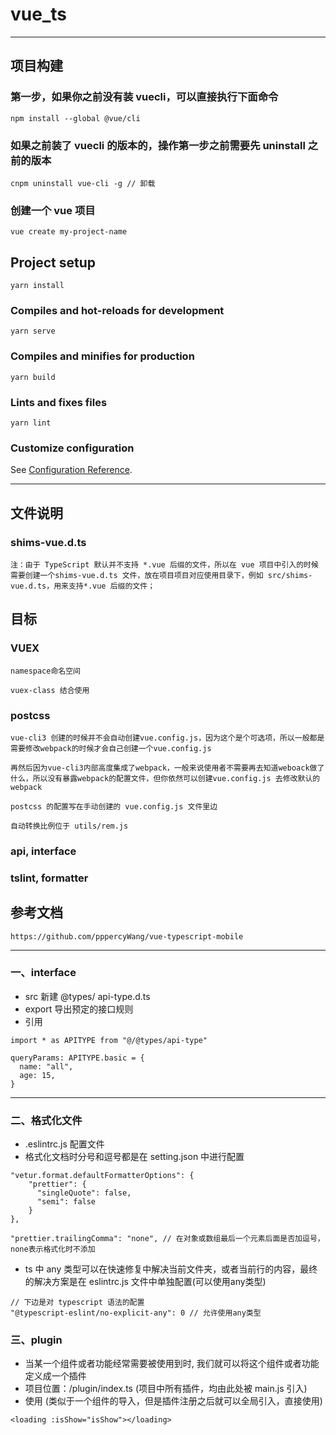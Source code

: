 # vue_ts

---

## 项目构建

### 第一步，如果你之前没有装 vuecli，可以直接执行下面命令

```
npm install --global @vue/cli
```

### 如果之前装了 vuecli 的版本的，操作第一步之前需要先 uninstall 之前的版本

```
cnpm uninstall vue-cli -g // 卸载
```

### 创建一个 vue 项目

```
vue create my-project-name
```

## Project setup

```
yarn install
```

### Compiles and hot-reloads for development

```
yarn serve
```

### Compiles and minifies for production

```
yarn build
```

### Lints and fixes files

```
yarn lint
```

### Customize configuration

See [Configuration Reference](https://cli.vuejs.org/config/).

---

## 文件说明

### shims-vue.d.ts

```
注：由于 TypeScript 默认并不支持 *.vue 后缀的文件，所以在 vue 项目中引入的时候需要创建一个shims-vue.d.ts 文件，放在项目项目对应使用目录下，例如 src/shims-vue.d.ts，用来支持*.vue 后缀的文件；
```

## 目标

### VUEX

```
namespace命名空间
```

```
vuex-class 结合使用
```

### postcss

```
vue-cli3 创建的时候并不会自动创建vue.config.js，因为这个是个可选项，所以一般都是需要修改webpack的时候才会自己创建一个vue.config.js

再然后因为vue-cli3内部高度集成了webpack，一般来说使用者不需要再去知道weboack做了什么，所以没有暴露webpack的配置文件，但你依然可以创建vue.config.js 去修改默认的webpack

postcss 的配置写在手动创建的 vue.config.js 文件里边

自动转换比例位于 utils/rem.js
```

### api, interface

### tslint, formatter

## 参考文档

```
https://github.com/pppercyWang/vue-typescript-mobile
```

---

### 一、interface

- src 新建 @types/ api-type.d.ts
- export 导出预定的接口规则
- 引用

```
import * as APITYPE from "@/@types/api-type"

queryParams: APITYPE.basic = {
  name: "all",
  age: 15,
}
```

---

### 二、格式化文件

- .eslintrc.js 配置文件
- 格式化文档时分号和逗号都是在 setting.json 中进行配置

```
"vetur.format.defaultFormatterOptions": {
    "prettier": {
      "singleQuote": false,
      "semi": false
    }
},

"prettier.trailingComma": "none", // 在对象或数组最后一个元素后面是否加逗号，none表示格式化时不添加
```

- ts 中 any 类型可以在快速修复中解决当前文件夹，或者当前行的内容，最终的解决方案是在 eslintrc.js 文件中单独配置(可以使用any类型)

```
// 下边是对 typescript 语法的配置
"@typescript-eslint/no-explicit-any": 0 // 允许使用any类型
```

### 三、plugin
- 当某一个组件或者功能经常需要被使用到时, 我们就可以将这个组件或者功能定义成一个插件
- 项目位置：/plugin/index.ts (项目中所有插件，均由此处被 main.js 引入)
- 使用 (类似于一个组件的导入，但是插件注册之后就可以全局引入，直接使用)
```
<loading :isShow="isShow"></loading>
```
